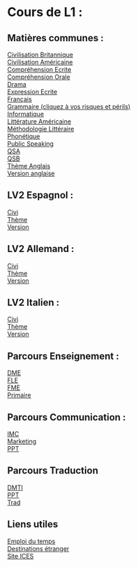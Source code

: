 # Cours de L1 :
## Matières communes : <br />

[Civilisation Britannique](https://vaihess.github.io/anglaisices/rodolphe.html) <br />
[Civilisation Américaine](https://vaihess.github.io/anglaisices/civius) <br />
[Compréhension Ecrite](https://vaihess.github.io/anglaisices/ce) <br />
[Compréhension Orale](https://kahoot.it/) <br />
[Drama](https://vaihess.github.io/anglaisices/drama) <br />
[Expression Ecrite](https://vaihess.github.io/anglaisices/ee) <br />
[Français](https://vaihess.github.io/anglaisices/fr) <br />
[Grammaire (cliquez à vos risques et périls)](https://vaihess.github.io/anglaisices/grammaire) <br />
[Informatique](https://vaihess.github.io/anglaisices/info) <br />
[Littérature Américaine](https://vaihess.github.io/anglaisices/fesses) <br />
[Méthodologie Littéraire](https://vaihess.github.io/anglaisices/methlitt) <br />
[Phonétique](https://vaihess.github.io/anglaisices/schwa) <br />
[Public Speaking](https://vaihess.github.io/anglaisices/ps) <br />
[QSA](https://vaihess.github.io/anglaisices/qsa) <br />
[QSB](https://vaihess.github.io/anglaisices/qsb) <br />
[Thème Anglais](https://vaihess.github.io/anglaisices/theme) <br />
[Version anglaise](https://vaihess.github.io/anglaisices/version) <br />

## LV2 Espagnol : <br />

[Civi](https://vaihess.github.io/anglaisices/civies) <br />
[Thème](https://vaihess.github.io/anglaisices/themees) <br />
[Version](https://vaihess.github.io/anglaisices/versiones) <br />

## LV2 Allemand : <br />

[Civi](https://vaihess.github.io/anglaisices/civide) <br />
[Thème](https://vaihess.github.io/anglaisices/themede) <br />
[Version](https://vaihess.github.io/anglaisices/versionde) <br />

## LV2 Italien : <br />

[Civi](https://vaihess.github.io/anglaisices/civiit) <br />
[Thème](https://vaihess.github.io/anglaisices/themeit) <br />
[Version](https://vaihess.github.io/anglaisices/versionit) <br />

## Parcours Enseignement : <br />

[DME](https://vaihess.github.io/anglaisices/dme) <br />
[FLE](https://vaihess.github.io/anglaisices/sinistroooos) <br />
[FME](https://vaihess.github.io/anglaisices/fme) <br />
[Primaire](https://vaihess.github.io/anglaisices/primaire) <br />

## Parcours Communication : <br />

[IMC](https://vaihess.github.io/anglaisices/imc) <br />
[Marketing](https://vaihess.github.io/anglaisices/market) <br />
[PPT](https://vaihess.github.io/anglaisices/pptcom) <br />

## Parcours Traduction <br />

[DMTI](https://vaihess.github.io/anglaisices/dmti) <br />
[PPT](https://vaihess.github.io/anglaisices/ppttrad) <br />
[Trad](https://vaihess.github.io/anglaisices/trad) <br />

## Liens utiles <br />

[Emploi du temps](https://time.ices.fr/edt/) <br />
[Destinations étranger](https://vaihess.github.io/anglaisices/voyagevoyage) <br />
[Site ICES](https://ices.fr/) <br />
